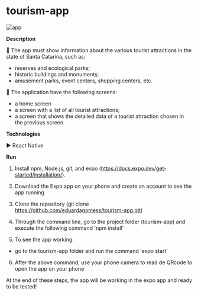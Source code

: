 # tourism-app
![app](https://user-images.githubusercontent.com/63261217/142193785-bd0c8eda-c01e-4fd7-87eb-06d165ec9e90.png)

**Description**

:pushpin: The app must show information about the various tourist attractions in the state of Santa Catarina, such as:

- reserves and ecological parks;
- historic buildings and monuments;
- amusement parks, event centers, shopping centers, etc.

:pushpin: The application have the following screens:

- a home screen
- a screen with a list of all tourist attractions;
- a screen that shows the detailed data of a tourist attraction chosen in the previous screen.

**Technologies**

:arrow_forward: React Native

**Run**

1) Install npm, Node.js, git, and expo (https://docs.expo.dev/get-started/installation/).

2) Download the Expo app on your phone and create an account to see the app running

3) Clone the repository (git clone https://github.com/eduardagomess/tourism-app.git)

4) Through the command line, go to the project folder (tourism-app) and execute the following command 'npm install'

5) To see the app working:
- go to the tourism-app folder and run the command 'expo start' 

6) After the above command, use your  phone camera to read de QRcode to open the app on your phone

At the end of these steps, the app will be working in the expo app and ready to be tested!



